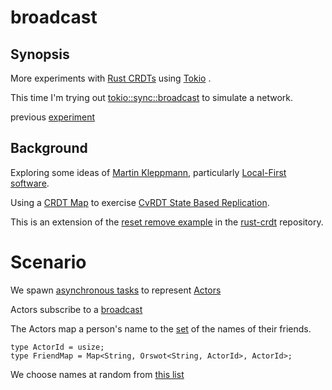 # broadcast

## Synopsis

More experiments with [Rust CRDTs](https://github.com/rust-crdt/rust-crdt) using [Tokio](https://tokio.rs/) .

This time I'm trying out [tokio::sync::broadcast](https://docs.rs/tokio/1.13.0/tokio/sync/broadcast/index.html) to simulate a network.

previous [experiment](https://github.com/dougfort/crdt-genome)

## Background

Exploring some ideas of [Martin Kleppmann](https://martin.kleppmann.com), particularly [Local-First software](https://martin.kleppmann.com/papers/local-first.pdf).

Using a [CRDT Map](https://docs.rs/crdts/7.0.0/crdts/map/struct.Map.html) to exercise [CvRDT State Based Replication](https://docs.rs/crdts/7.0.0/crdts/trait.CvRDT.html).

This is an extension of the [reset remove example](https://github.com/rust-crdt/rust-crdt/blob/master/examples/reset_remove.rs) in the [rust-crdt](https://github.com/rust-crdt/rust-crdt) repository.

# Scenario

We spawn [asynchronous tasks](https://docs.rs/tokio/0.2.18/tokio/fn.spawn.html) to represent [Actors](https://docs.rs/crdts/7.0.0/crdts/trait.Actor.html)

Actors subscribe to a [broadcast](https://docs.rs/tokio/1.13.0/tokio/sync/broadcast/index.html)

The Actors map a person's name to the [set](https://docs.rs/crdts/7.0.0/crdts/orswot/index.html)  of the names of their friends.

```rustlang
type ActorId = usize;
type FriendMap = Map<String, Orswot<String, ActorId>, ActorId>;
```

We choose names at random from [this list](https://www.usna.edu/Users/cs/roche/courses/s15si335/proj1/files.php%3Ff=names.txt.html)
